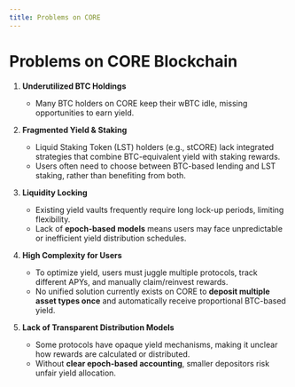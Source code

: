 ```yaml
---
title: Problems on CORE
---
```


# Problems on CORE Blockchain

1. **Underutilized BTC Holdings**

   - Many BTC holders on CORE keep their wBTC idle, missing opportunities to earn yield.

2. **Fragmented Yield & Staking**

   - Liquid Staking Token (LST) holders (e.g., stCORE) lack integrated strategies that combine BTC-equivalent yield with staking rewards.
   - Users often need to choose between BTC-based lending and LST staking, rather than benefiting from both.

3. **Liquidity Locking**

   - Existing yield vaults frequently require long lock-up periods, limiting flexibility.
   - Lack of **epoch-based models** means users may face unpredictable or inefficient yield distribution schedules.

4. **High Complexity for Users**

   - To optimize yield, users must juggle multiple protocols, track different APYs, and manually claim/reinvest rewards.
   - No unified solution currently exists on CORE to **deposit multiple asset types once** and automatically receive proportional BTC-based yield.

5. **Lack of Transparent Distribution Models**
   - Some protocols have opaque yield mechanisms, making it unclear how rewards are calculated or distributed.
   - Without **clear epoch-based accounting**, smaller depositors risk unfair yield allocation.
